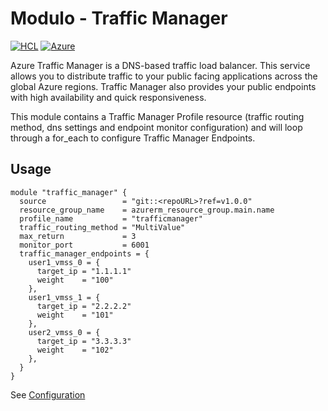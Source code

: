 # Modulo - Traffic Manager
[![HCL](https://img.shields.io/badge/language-HCL-blueviolet)](https://www.terraform.io/)
[![Azure](https://img.shields.io/badge/provider-Azure-blue)](https://registry.terraform.io/providers/hashicorp/azurerm/latest)

Azure Traffic Manager is a DNS-based traffic load balancer. This service allows you to distribute traffic to your public facing applications across the global Azure regions. Traffic Manager also provides your public endpoints with high availability and quick responsiveness.

This module contains a Traffic Manager Profile resource (traffic routing method, dns settings and endpoint monitor configuration) and will loop through a for_each to configure Traffic Manager Endpoints.

## Usage 

```hcl
module "traffic_manager" {
  source                 = "git::<repoURL>?ref=v1.0.0"
  resource_group_name    = azurerm_resource_group.main.name
  profile_name           = "trafficmanager"
  traffic_routing_method = "MultiValue"
  max_return             = 3
  monitor_port           = 6001
  traffic_manager_endpoints = {
    user1_vmss_0 = {
      target_ip = "1.1.1.1"
      weight    = "100"
    },
    user1_vmss_1 = {
      target_ip = "2.2.2.2"
      weight    = "101"
    },
    user2_vmss_0 = {
      target_ip = "3.3.3.3"
      weight    = "102"
    },
  }
}
```

See [Configuration](configuration.md)
